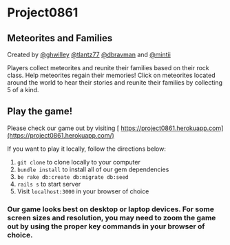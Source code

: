 # Project0861

## Meteorites and Families

Created by [@ghwilley](https://github.com/ghwilley) [@tlantz77](https://github.com/tlantz77) [@dbravman](https://github.com/dbravman) and [@mintii](https://github.com/mintii)

Players collect meteorites and reunite their families based on their rock class.  Help meteorites regain their memories! Click on meteorites located around the world to hear their stories and reunite their families by collecting 5 of a kind.

## Play the game!

Please check our game out by visiting [ https://project0861.herokuapp.com](https://project0861.herokuapp.com/)

If you want to play it locally, follow the directions below:

 1. `git clone` to clone locally to your computer
 2. `bundle install` to install all of our gem dependencies
 3. `be rake db:create db:migrate db:seed`
 4. `rails s` to start server
 5. Visit `localhost:3000` in your browser of choice

### Our game looks best on desktop or laptop devices. For some screen sizes and resolution, you may need to zoom the game out by using the proper key commands in your browser of choice.
